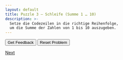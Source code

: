 ```yaml
---
layout: default
title: Puzzle 3 – Schleife (Summe 1 … 10)
description: >-
  Setze die Codezeilen in die richtige Reihenfolge,
  um die Summe der Zahlen von 1 bis 10 auszugeben.
---
```


<div id="p3-trash" class="sortable-code"></div>
<div id="p3-work"  class="sortable-code"></div>
<div style="clear: both;"></div>

<p>
  <input id="p3-feedback" value="Get Feedback"  type="button" />
  <input id="p3-reset"    value="Reset Problem" type="button" />
</p>

<script type="text/javascript">
(function () {
  var initial =
    "total = 0\n" +
    "for i in range(1, 11):\n" +
    "    total += i\n" +
    "print(total)\n" +
    "i = 0  #distractor";

  var pp = new ParsonsWidget({
    sortableId: "p3-work",
    trashId:    "p3-trash",
    grader:     ParsonsWidget._graders.LineBasedGrader,
    can_indent: true,
    x_indent:   50,
    lang:       "en",
    max_wrong_lines: 10
  });
  pp.init(initial);
  pp.shuffleLines();
  $("#p3-reset").click(function (e) { e.preventDefault(); pp.shuffleLines(); });
  $("#p3-feedback").click(function (e) { e.preventDefault(); pp.getFeedback(); });
})();
</script>

[Next](./aufg4.html)
